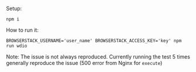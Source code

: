 Setup:
```
npm i
```

How to run it:
```
BROWSERSTACK_USERNAME='user_name' BROWSERSTACK_ACCESS_KEY='key' npm run wdio 
```

Note: The issue is not always reproduced.
Currently running the test 5 times generally reproduce the issue (500 error from Nginx for `execute`)
